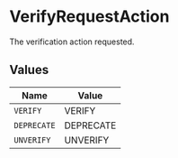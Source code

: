 # VerifyRequestAction

The verification action requested.


## Values

| Name        | Value       |
| ----------- | ----------- |
| `VERIFY`    | VERIFY      |
| `DEPRECATE` | DEPRECATE   |
| `UNVERIFY`  | UNVERIFY    |
